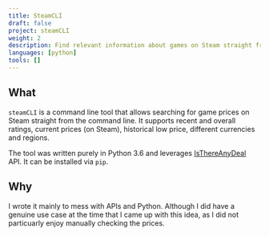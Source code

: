 ```yaml
---
title: SteamCLI
draft: false
project: steamCLI
weight: 2
description: Find relevant information about games on Steam straight from your command line
languages: [python]
tools: []
---
```


## What
`steamCLI` is a command line tool that allows searching for game prices on
Steam straight from the command line. It supports recent and overall ratings,
current prices (on Steam), historical low price, different currencies and 
regions.

The tool was written purely in Python 3.6 and leverages 
[IsThereAnyDeal](https://isthereanydeal.com/) API. It can be installed via 
`pip`.

## Why
I wrote it mainly to mess with APIs and Python. Although I did have a genuine
use case at the time that I came up with this idea, as I did not particuarly
enjoy manually checking the prices.